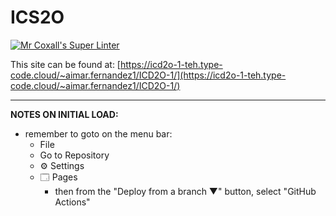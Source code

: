# ICS2O

[![Mr Coxall's Super Linter](https://github.com/MTHS-ICD2O-1-2024/ICD2O-Unit-1-03-Aimar-Fernandez/workflows/Mr%20Coxall's%20Super%20Linter/badge.svg)](https://github.com/MTHS-ICD2O-1-2024/ICD2O-Unit-1-03-Aimar-Fernandez/actions)

This site can be found at: [https://icd2o-1-teh.type-code.cloud/~aimar.fernandez1/ICD2O-1/](https://icd2o-1-teh.type-code.cloud/~aimar.fernandez1/ICD2O-1/)

---

**NOTES ON INITIAL LOAD:**
- remember to goto on the menu bar:
  - File
  - Go to Repository
  - ⚙ Settings
  - 🗔 Pages
    - then from the "Deploy from a branch ▼" button, select "GitHub Actions"

